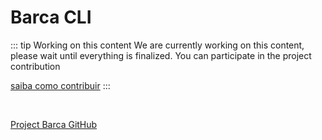 # Barca CLI

::: tip Working on this content
We are currently working on this content, please wait until everything is finalized. You can participate in the project contribution

 [saiba como contribuir](https://opensource.guide/)
:::


<br> 

[Project Barca GitHub](https://github.com/project-barca)